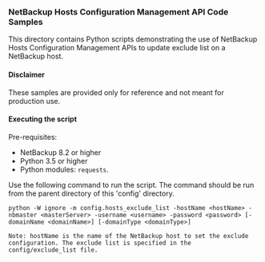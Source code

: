 ### NetBackup Hosts Configuration Management API Code Samples

This directory contains Python scripts demonstrating the use of NetBackup Hosts Configuration Management APIs to update exclude list on a NetBackup host.

#### Disclaimer

These samples are provided only for reference and not meant for production use.

#### Executing the script

Pre-requisites:
- NetBackup 8.2 or higher
- Python 3.5 or higher
- Python modules: `requests`.


Use the following command to run the script. The command should be run from the parent directory of this 'config' directory.

`python -W ignore -m config.hosts_exclude_list -hostName <hostName> -nbmaster <masterServer> -username <username> -password <password> [-domainName <domainName>] [-domainType <domainType>]`

`Note: hostName is the name of the NetBackup host to set the exclude configuration. The exclude list is specified in the config/exclude_list file.`
